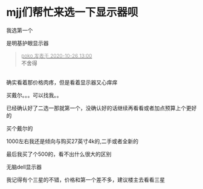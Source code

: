 # mjj们帮忙来选一下显示器呗


我选第一个

是明基护眼显示器

<div class="quote"><blockquote><font size="2"><a href="https://www.hostloc.com/forum.php?mod=redirect&amp;goto=findpost&amp;pid=9353611&amp;ptid=758549" target="_blank"><font color="#999999">poko 发表于 2020-10-26 13:00</font></a></font><br />
不舍得</blockquote></div><br />
确实看着那价格肉疼，但是看着显示器又心痒痒<img src="static/image/smiley/default/lol.gif" smilieid="12" border="0" alt="" />

买戴尔。。。可以找我。。

已经确认好了二选一那就第一个，没确认好的话继续再看看或者加点预算上个更好的

买个戴尔的

1000左右我还是倾向与购买27英寸4k的,二手或者全新的<img src="static/image/smiley/default/titter.gif" smilieid="9" border="0" alt="" />

最后我买了个500的，看不出什么很大的区别<img src="static/image/smiley/default/lol.gif" smilieid="12" border="0" alt="" />

无脑dell显示器

我记得有个三星的不错，价格和第一个差不多，建议楼主去看看三星

